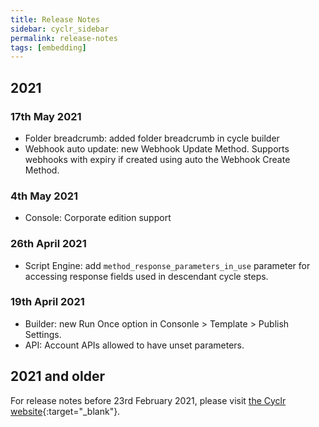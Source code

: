 ```yaml
---
title: Release Notes
sidebar: cyclr_sidebar
permalink: release-notes
tags: [embedding]
---
```


## 2021

### 17th May 2021
- Folder breadcrumb: added folder breadcrumb in cycle builder
- Webhook auto update: new Webhook Update Method. Supports webhooks with expiry if created using auto the Webhook Create Method.

### 4th May 2021
- Console: Corporate edition support 

### 26th April 2021
- Script Engine: add `method_response_parameters_in_use` parameter for accessing response fields used in descendant cycle steps.

### 19th April 2021
- Builder: new Run Once option in Consonle > Template > Publish Settings.
- API: Account APIs allowed to have unset parameters.

## 2021 and older

For release notes before 23rd February 2021, please visit [the Cyclr website](https://cyclr.com/changelog){:target="_blank"}.
